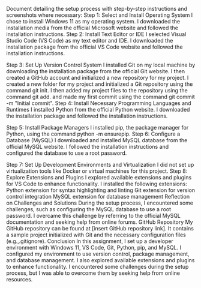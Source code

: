Document detailing the setup process with step-by-step instructions and screenshots where necessary:
Step 1: Select and Install Operating System
I chose to install Windows 11 as my operating system. I downloaded the installation media from the official Microsoft website and followed the installation instructions.
Step 2: Install Text Editor or IDE
I selected Visual Studio Code (VS Code) as my text editor and IDE. I downloaded the installation package from the official VS Code website and followed the installation instructions.

Step 3: Set Up Version Control System
I installed Git on my local machine by downloading the installation package from the official Git website. I then created a GitHub account and initialized a new repository for my project.
I created a new folder for my project and initialized a Git repository using the command git init. I then added my project files to the repository using the command git add. and made my first commit using the command git commit -m "Initial commit".
Step 4: Install Necessary Programming Languages and Runtimes
I installed Python from the official Python website. I downloaded the installation package and followed the installation instructions.

Step 5: Install Package Managers
I installed pip, the package manager for Python, using the command python -m ensurepip.
Step 6: Configure a Database (MySQL)
I downloaded and installed MySQL database from the official MySQL website. I followed the installation instructions and configured the database to use a root password.




Step 7: Set Up Development Environments and Virtualization 
I did not set up virtualization tools like Docker or virtual machines for this project.
Step 8: Explore Extensions and Plugins
I explored available extensions and plugins for VS Code to enhance functionality. I installed the following extensions:
Python extension for syntax highlighting and linting
Git extension for version control integration
MySQL extension for database management
Reflection on Challenges and Solutions
During the setup process, I encountered some challenges, such as configuring the MySQL database to use a root password. I overcame this challenge by referring to the official MySQL documentation and seeking help from online forums.
GitHub Repository
My GitHub repository can be found at [insert GitHub repository link]. It contains a sample project initialized with Git and the necessary configuration files (e.g.,.gitignore).
Conclusion
In this assignment, I set up a developer environment with Windows 11, VS Code, Git, Python, pip, and MySQL. I configured my environment to use version control, package management, and database management. I also explored available extensions and plugins to enhance functionality. I encountered some challenges during the setup process, but I was able to overcome them by seeking help from online resources.

